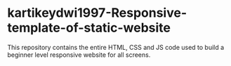 # kartikeydwi1997-Responsive-template-of-static-website
This repository contains the entire HTML, CSS and JS code used to build a beginner level responsive website for all screens.
